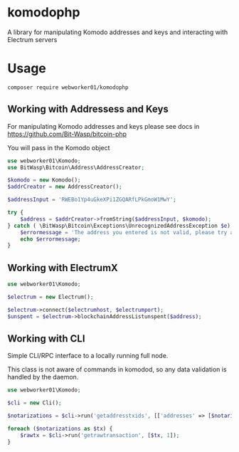 # komodophp

A library for manipulating Komodo addresses and keys and interacting with Electrum servers

# Usage

`composer require webworker01/komodophp`

Working with Addressess and Keys
----------

For manipulating Komodo addresses and keys please see docs in https://github.com/Bit-Wasp/bitcoin-php

You will pass in the Komodo object

```php
use webworker01\Komodo;
use BitWasp\Bitcoin\Address\AddressCreator;

$komodo = new Komodo();
$addrCreator = new AddressCreator();

$addressInput = 'RWEBo1Yp4uGkeXPi1ZGQARfLPkGmoW1MwY';

try {
    $address = $addrCreator->fromString($addressInput, $komodo);
} catch ( \BitWasp\Bitcoin\Exceptions\UnrecognizedAddressException $e) {
    $errormessage = 'The address you entered is not valid, please try again';
    echo $errormessage;
}
```

Working with ElectrumX
----------

```php
use webworker01\Komodo;

$electrum = new Electrum();

$electrum->connect($electrumhost, $electrumport);
$unspent = $electrum->blockchainAddressListunspent($address);
```

Working with CLI
----------

Simple CLI/RPC interface to a locally running full node.

This class is not aware of commands in komodod, so any data validation is handled by the daemon.

```php
use webworker01\Komodo;

$cli = new Cli();

$notarizations = $cli->run('getaddresstxids', [['addresses' => [$notarizationAddress], 'start' => $currentblock, 'end' => $currentendblock]] );

foreach ($notarizations as $tx) {
    $rawtx = $cli->run('getrawtransaction', [$tx, 1]);
}
```
